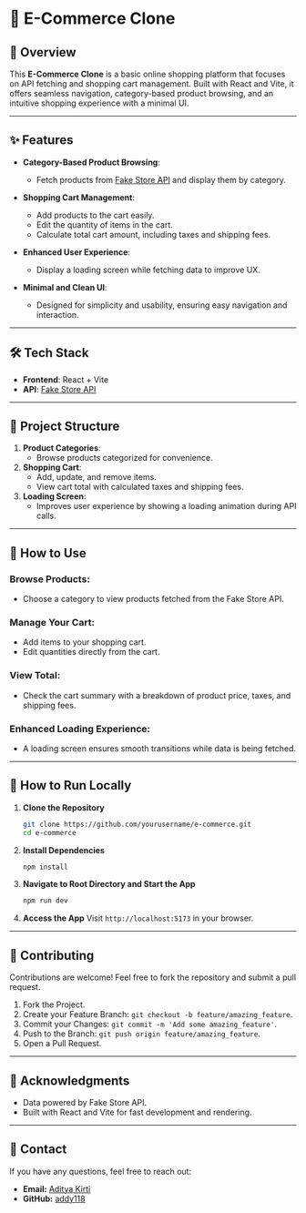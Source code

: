 # 🛒 E-Commerce Clone

## 🚀 Overview

This **E-Commerce Clone** is a basic online shopping platform that focuses on API fetching and shopping cart management. Built with React and Vite, it offers seamless navigation, category-based product browsing, and an intuitive shopping experience with a minimal UI.

---

## ✨ Features

- **Category-Based Product Browsing**:
  - Fetch products from [Fake Store API](https://fakestoreapi.com/) and display them by category.
- **Shopping Cart Management**:

  - Add products to the cart easily.
  - Edit the quantity of items in the cart.
  - Calculate total cart amount, including taxes and shipping fees.

- **Enhanced User Experience**:
  - Display a loading screen while fetching data to improve UX.
- **Minimal and Clean UI**:
  - Designed for simplicity and usability, ensuring easy navigation and interaction.

---

## 🛠️ Tech Stack

- **Frontend**: React + Vite
- **API**: [Fake Store API](https://fakestoreapi.com/)

---

## 📂 Project Structure

1. **Product Categories**:
   - Browse products categorized for convenience.
2. **Shopping Cart**:
   - Add, update, and remove items.
   - View cart total with calculated taxes and shipping fees.
3. **Loading Screen**:
   - Improves user experience by showing a loading animation during API calls.

---

## 🎯 How to Use

### Browse Products:

- Choose a category to view products fetched from the Fake Store API.

### Manage Your Cart:

- Add items to your shopping cart.
- Edit quantities directly from the cart.

### View Total:

- Check the cart summary with a breakdown of product price, taxes, and shipping fees.

### Enhanced Loading Experience:

- A loading screen ensures smooth transitions while data is being fetched.

---

## 🚀 How to Run Locally

1. **Clone the Repository**

   ```bash
   git clone https://github.com/yourusername/e-commerce.git
   cd e-commerce
   ```

2. **Install Dependencies**

   ```bash
   npm install
   ```

3. **Navigate to Root Directory and Start the App**

   ```bash
   npm run dev
   ```

4. **Access the App**
   Visit `http://localhost:5173` in your browser.

---

## 🤝 Contributing

Contributions are welcome! Feel free to fork the repository and submit a pull request.

1. Fork the Project.
2. Create your Feature Branch: `git checkout -b feature/amazing_feature`.
3. Commit your Changes: `git commit -m 'Add some amazing_feature'`.
4. Push to the Branch: `git push origin feature/amazing_feature`.
5. Open a Pull Request.

---

## 🤝 Acknowledgments

- Data powered by Fake Store API.
- Built with React and Vite for fast development and rendering.

---

## 📧 Contact

If you have any questions, feel free to reach out:

- **Email:** [Aditya Kirti](mailto:adityakirti.dev@gmail.com)
- **GitHub:** [addy118](https://github.com/addy118)
